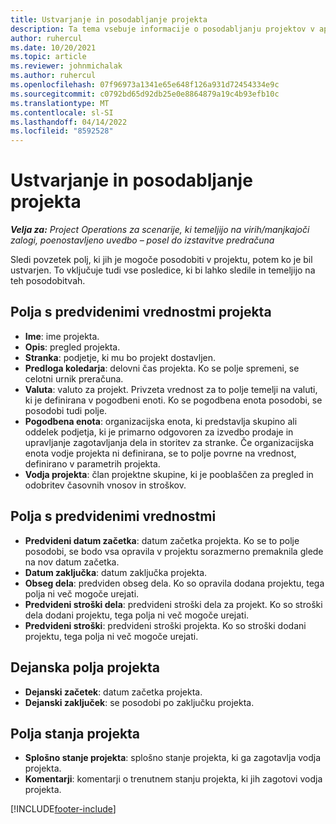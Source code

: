 ```yaml
---
title: Ustvarjanje in posodabljanje projekta
description: Ta tema vsebuje informacije o posodabljanju projektov v aplikacij Project Operations.
author: ruhercul
ms.date: 10/20/2021
ms.topic: article
ms.reviewer: johnmichalak
ms.author: ruhercul
ms.openlocfilehash: 07f96973a1341e65e648f126a931d72454334e9c
ms.sourcegitcommit: c0792bd65d92db25e0e8864879a19c4b93efb10c
ms.translationtype: MT
ms.contentlocale: sl-SI
ms.lasthandoff: 04/14/2022
ms.locfileid: "8592528"
---
```

# <a name="create-and-update-a-project"></a>Ustvarjanje in posodabljanje projekta

_**Velja za:** Project Operations za scenarije, ki temeljijo na virih/manjkajoči zalogi, poenostavljeno uvedbo – posel do izstavitve predračuna_

Sledi povzetek polj, ki jih je mogoče posodobiti v projektu, potem ko je bil ustvarjen. To vključuje tudi vse posledice, ki bi lahko sledile in temeljijo na teh posodobitvah.

## <a name="project-detail-fields"></a>Polja s predvidenimi vrednostmi projekta

- **Ime**: ime projekta.
- **Opis**: pregled projekta.
- **Stranka**: podjetje, ki mu bo projekt dostavljen.
- **Predloga koledarja**: delovni čas projekta. Ko se polje spremeni, se celotni urnik preračuna.
- **Valuta**: valuto za projekt. Privzeta vrednost za to polje temelji na valuti, ki je definirana v pogodbeni enoti. Ko se pogodbena enota posodobi, se posodobi tudi polje.
- **Pogodbena enota**: organizacijska enota, ki predstavlja skupino ali oddelek podjetja, ki je primarno odgovoren za izvedbo prodaje in upravljanje zagotavljanja dela in storitev za stranke.  Če organizacijska enota vodje projekta ni definirana, se to polje povrne na vrednost, definirano v parametrih projekta.
- **Vodja projekta**: član projektne skupine, ki je pooblaščen za pregled in odobritev časovnih vnosov in stroškov.

## <a name="estimate-fields"></a>Polja s predvidenimi vrednostmi

- **Predvideni datum začetka**: datum začetka projekta. Ko se to polje posodobi, se bodo vsa opravila v projektu sorazmerno premaknila glede na nov datum začetka.
- **Datum zaključka**: datum zaključka projekta.
- **Obseg dela**: predviden obseg dela. Ko so opravila dodana projektu, tega polja ni več mogoče urejati.
- **Predvideni stroški dela**: predvideni stroški dela za projekt. Ko so stroški dela dodani projektu, tega polja ni več mogoče urejati.
- **Predvideni stroški**: predvideni stroški projekta. Ko so stroški dodani projektu, tega polja ni več mogoče urejati.

## <a name="project-actual-fields"></a>Dejanska polja projekta
- **Dejanski začetek**: datum začetka projekta.
- **Dejanski zaključek**: se posodobi po zaključku projekta.

## <a name="project-status-fields"></a>Polja stanja projekta

- **Splošno stanje projekta**: splošno stanje projekta, ki ga zagotavlja vodja projekta.
- **Komentarji**: komentarji o trenutnem stanju projekta, ki jih zagotovi vodja projekta.



[!INCLUDE[footer-include](../includes/footer-banner.md)]
